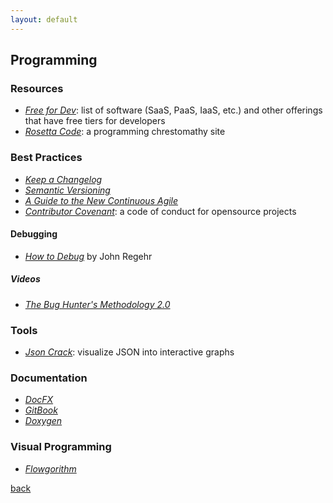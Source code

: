 ```yaml
---
layout: default
---
```


## Programming

### Resources

* _[Free for Dev](https://free-for.dev/#/)_: list of software (SaaS, PaaS, IaaS, etc.) and other offerings that have free tiers for developers
* _[Rosetta Code](https://rosettacode.org/wiki/Rosetta_Code)_: a programming chrestomathy site

### Best Practices

* _[Keep a Changelog](https://keepachangelog.com/en/1.0.0/)_
* _[Semantic Versioning](https://semver.org/)_
* _[A Guide to the New Continuous Agile](http://www.continuousagile.com/unblock/index.html)_
* _[Contributor Covenant](https://www.contributor-covenant.org/)_: a code of conduct for opensource projects

#### Debugging

* _[How to Debug](https://blog.regehr.org/archives/199)_ by John Regehr

##### Videos

* _[The Bug Hunter's Methodology 2.0](https://www.youtube.com/watch?v=HI1mTQ7ovFY)_

### Tools

* _[Json Crack](https://jsoncrack.com/)_: visualize JSON into interactive graphs

### Documentation

* _[DocFX](https://dotnet.github.io/docfx/index.html)_
* _[GitBook](https://www.gitbook.com/)_
* _[Doxygen](http://doxygen.nl/)_

### Visual Programming

* _[Flowgorithm](http://flowgorithm.org/)_

[back](../)
